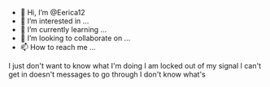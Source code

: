 - 👋 Hi, I’m @Eerica12
- 👀 I’m interested in ...
- 🌱 I’m currently learning ...
- 💞️ I’m looking to collaborate on ...
- 📫 How to reach me ...

<!---
Eerica12/Eerica12 is a ✨ special ✨ repository because its `README.md` (this file) appears on your GitHub profile.
You can click the Preview link to take a look at your changes.
--->
I just don't want to know what I'm doing I am locked out of my signal I can't get in doesn't messages to go through I don't know what's
